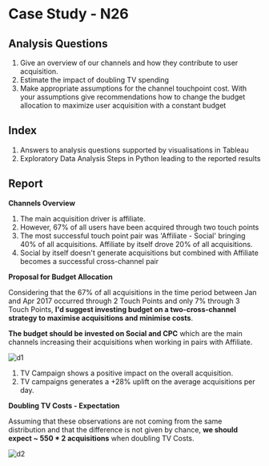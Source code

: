 # Case Study - N26 # 

## Analysis Questions ##
1. Give an overview of our channels and how they contribute to user acquisition.
2. Estimate the impact of doubling TV spending
3. Make appropriate assumptions for the channel touchpoint cost. With your assumptions give recommendations how to change the budget allocation to maximize user acquisition with a constant budget

## Index ## 

1. Answers to analysis questions supported by visualisations in Tableau
2. Exploratory Data Analysis Steps in Python leading to the reported results

## Report ##

**Channels Overview**

1. The main acquisition driver is affiliate. 
2. However, 67% of all users have been acquired through two touch points
3. The most successful touch point pair was 'Affiliate - Social' bringing 40% of all acquisitions. 
   Affiliate by itself drove 20% of all acquisitions.
4. Social by itself doesn't generate acquisitions but combined with Affiliate becomes a successful cross-channel pair

**Proposal for Budget Allocation**

Considering that the 67% of all acquisitions in the time period between Jan and Apr 2017 occurred through 2 Touch Points and only 7% through 3 Touch Points, **I'd suggest investing budget on a two-cross-channel strategy to maximise acquisitions and minimise costs**.

**The budget should be invested on Social and CPC** which are the main channels increasing their acquisitions when working in pairs with Affiliate.

![d1](https://user-images.githubusercontent.com/73912794/139581971-5461df57-7ca8-4a99-a470-8fd7a6c436e4.png)



1. TV Campaign shows a positive impact on the overall acquisition.
2. TV campaigns generates a +28% uplift on the average acquisitions per day.
   
**Doubling TV Costs - Expectation**

Assuming that these observations are not coming from the same distribution and that the difference is not given by chance, **we should expect ~ 550 * 2 acquisitions** when doubling TV Costs.

![d2](https://user-images.githubusercontent.com/73912794/139581974-2cc2b898-0e79-4981-8389-c5bc9238137a.png)


